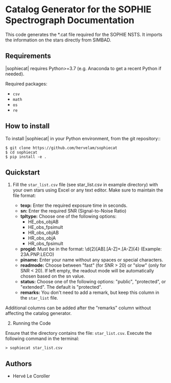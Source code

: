 Catalog Generator for the SOPHIE Spectrograph Documentation
===========================================================

This code generates the *.cat file required for the SOPHIE NSTS. It imports the information on the stars directly from SIMBAD.

Requirements
------------

|sophiecat| requires Python>=3.7 (e.g. Anaconda to
get a recent Python if needed).

Required packages:

* `csv`
* `math`
* `os`
* `re`

How to install
--------------

To install |sophiecat| in your Python environment, from the git repository::

    $ git clone https://github.com/hervelam/sophiecat
    $ cd sophiecat
    $ pip install -e .

Quickstart
----------

1. Fill the `star_list.csv` file (see star_list.csv in example directory) with your own stars using Excel or any text editor. 
Make sure to maintain the file format:

   - **texp:** Enter the required exposure time in seconds.
   - **sn:** Enter the required SNR (Signal-to-Noise Ratio)
   - **tpltype:** Choose one of the following options:
     - HE_obs_objAB
     - HE_obs_fpsimult
     - HR_obs_objAB
     - HR_obs_objA
     - HR_obs_fpsimult
   - **progid:** Must be in the format: \d{2}[AB]\.[A-Z]+\.[A-Z]{4} (Example: 23A.PNP.LECO)
   - **piname:** Enter your name without any spaces or special characters.
   - **readmode:** Choose between "fast" (for SNR > 20) or "slow" (only for SNR < 20). If left empty, the readout mode will be automatically chosen based on the sn value.
   - **status:** Choose one of the following options: "public", "protected", or "extended". The default is "protected".
   - **remarks:** You don't need to add a remark, but keep this column in the `star_list` file.

  Additional columns can be added after the "remarks" column without affecting the catalog generator.

2. Running the Code

Ensure that the directory contains the file: `star_list.csv`. 
Execute the following command in the terminal:

```shell
> sophiecat star_list.csv
```

Authors
-------

* Hervé Le Coroller
